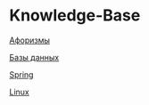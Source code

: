 # Knowledge-Base

[Афоризмы](aforism.md)

[Базы данных](./DataBases/README.md)

[Spring](./Spring/README.md)

[Linux](./Linux/README.md)